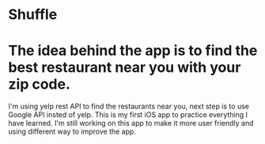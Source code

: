 # Shuffle
# The idea behind the app is to find the best restaurant near you with your zip code. 

I'm using yelp rest API to find the restaurants near you, next step is to use Google API insted of yelp. 
This is my first iOS app to practice everything I have learned. I'm still working on this app to make it more user friendly and using different way to improve the app.
